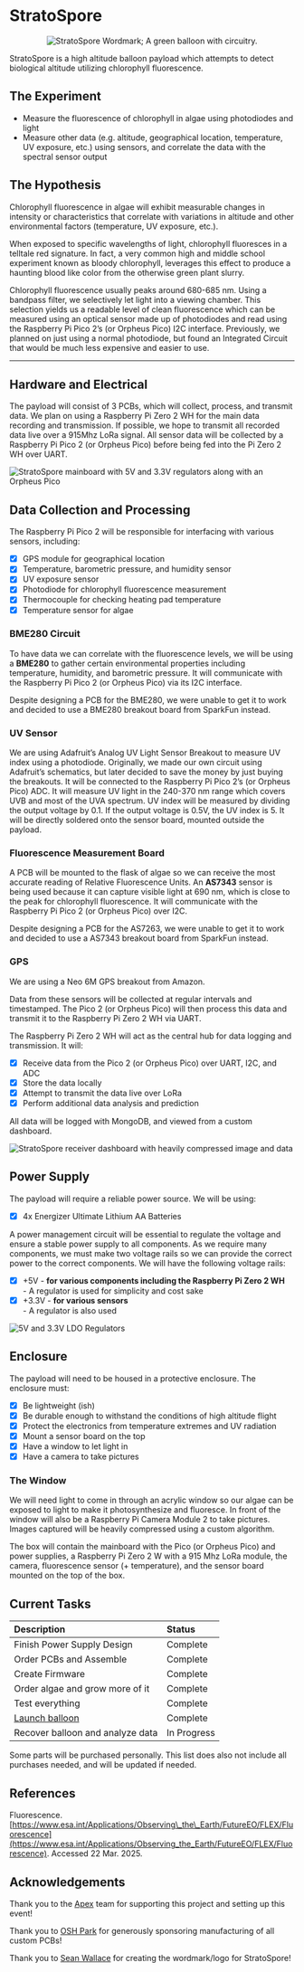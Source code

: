 # StratoSpore

<p align="center">
  <img src="./media/wordmark.png" alt="StratoSpore Wordmark; A green balloon with circuitry."/>
</p>

StratoSpore is a high altitude balloon payload which attempts to detect biological altitude utilizing chlorophyll fluorescence.

## The Experiment

- Measure the fluorescence of chlorophyll in algae using photodiodes and light  
- Measure other data (e.g. altitude, geographical location, temperature, UV exposure, etc.) using sensors, and correlate the data with the spectral sensor output

## The Hypothesis

Chlorophyll fluorescence in algae will exhibit measurable changes in intensity or characteristics that correlate with variations in altitude and other environmental factors (temperature, UV exposure, etc.).

When exposed to specific wavelengths of light, chlorophyll fluoresces in a telltale red signature. In fact, a very common high and middle school experiment known as bloody chlorophyll, leverages this effect to produce a haunting blood like color from the otherwise green plant slurry.

Chlorophyll fluorescence usually peaks around 680-685 nm. Using a bandpass filter, we selectively let light into a viewing chamber. This selection yields us a readable level of clean fluorescence which can be measured using an optical sensor made up of photodiodes and read using the Raspberry Pi Pico 2’s (or Orpheus Pico) I2C interface. Previously, we planned on just using a normal photodiode, but found an Integrated Circuit that would be much less expensive and easier to use.

---

## **Hardware and Electrical**

The payload will consist of 3 PCBs, which will collect, process, and transmit data. We plan on using a Raspberry Pi Zero 2 WH for the main data recording and transmission. If possible, we hope to transmit all recorded data live over a 915Mhz LoRa signal. All sensor data will be collected by a Raspberry Pi Pico 2 (or Orpheus Pico) before being fed into the Pi Zero 2 WH over UART.

![StratoSpore mainboard with 5V and 3.3V regulators along with an Orpheus Pico](./media/mainboard.jpg)

## **Data Collection and Processing**

The Raspberry Pi Pico 2 will be responsible for interfacing with various sensors, including:

- [x] GPS module for geographical location  
- [x] Temperature, barometric pressure, and humidity sensor  
- [x] UV exposure sensor  
- [x] Photodiode for chlorophyll fluorescence measurement  
- [x] Thermocouple for checking heating pad temperature  
- [x] Temperature sensor for algae

### BME280 Circuit

To have data we can correlate with the fluorescence levels, we will be using a **BME280** to gather certain environmental properties including temperature, humidity, and barometric pressure. It will communicate with the Raspberry Pi Pico 2 (or Orpheus Pico) via its I2C interface.

Despite designing a PCB for the BME280, we were unable to get it to work and decided to use a BME280 breakout board from SparkFun instead.

### UV Sensor

We are using Adafruit’s Analog UV Light Sensor Breakout to measure UV index using a photodiode. Originally, we made our own circuit using Adafruit’s schematics, but later decided to save the money by just buying the breakouts. It will be connected to the Raspberry Pi Pico 2’s (or Orpheus Pico) ADC. It will measure UV light in the 240-370 nm range which covers UVB and most of the UVA spectrum. UV index will be measured by dividing the output voltage by 0.1. If the output voltage is 0.5V, the UV index is 5\. It will be directly soldered onto the sensor board, mounted outside the payload.

### Fluorescence Measurement Board

A PCB will be mounted to the flask of algae so we can receive the most accurate reading of Relative Fluorescence Units. An **AS7343** sensor is being used because it can capture visible light at 690 nm, which is close to the peak for chlorophyll fluorescence. It will communicate with the Raspberry Pi Pico 2 (or Orpheus Pico) over I2C.  

Despite designing a PCB for the AS7263, we were unable to get it to work and decided to use a AS7343 breakout board from SparkFun instead.

### GPS

We are using a Neo 6M GPS breakout from Amazon.

Data from these sensors will be collected at regular intervals and timestamped. The Pico 2 (or Orpheus Pico) will then process this data and transmit it to the Raspberry Pi Zero 2 WH via UART.

The Raspberry Pi Zero 2 WH will act as the central hub for data logging and transmission. It will:

- [x] Receive data from the Pico 2 (or Orpheus Pico) over UART, I2C, and ADC  
- [x] Store the data locally  
- [x] Attempt to transmit the data live over LoRa  
- [x] Perform additional data analysis and prediction

All data will be logged with MongoDB, and viewed from a custom dashboard.

![StratoSpore receiver dashboard with heavily compressed image and data](./media/dash.png)

## **Power Supply**

The payload will require a reliable power source. We will be using:

- [x] 4x Energizer Ultimate Lithium AA Batteries

A power management circuit will be essential to regulate the voltage and ensure a stable power supply to all components. As we require many components, we must make two voltage rails so we can provide the correct power to the correct components. We will have the following voltage rails:

- [x] \+5V \- **for various components including the Raspberry Pi Zero 2 WH**  
      - A regulator is used for simplicity and cost sake  
- [x] \+3.3V \- **for various sensors**  
      - A regulator is also used

![5V and 3.3V LDO Regulators](./media/ldos.png)

## **Enclosure**

The payload will need to be housed in a protective enclosure. The enclosure must:

- [x] Be lightweight (ish)
- [x] Be durable enough to withstand the conditions of high altitude flight  
- [x] Protect the electronics from temperature extremes and UV radiation  
- [x] Mount a sensor board on the top  
- [x] Have a window to let light in  
- [x] Have a camera to take pictures

### The Window

We will need light to come in through an acrylic window so our algae can be exposed to light to make it photosynthesize and fluoresce. In front of the window will also be a Raspberry Pi Camera Module 2 to take pictures. Images captured will be heavily compressed using a custom algorithm.

The box will contain the mainboard with the Pico (or Orpheus Pico) and power supplies, a Raspberry Pi Zero 2 W with a 915 Mhz LoRa module, the camera, fluorescence sensor (+ temperature), and the sensor board mounted on the top of the box.  

## Current Tasks

| Description | Status |
| :---- | :---- |
| Finish Power Supply Design | Complete |
| Order PCBs and Assemble | Complete |
| Create Firmware | Complete |
| Order algae and grow more of it | Complete |
| Test everything | Complete |
| [Launch balloon](https://apex.hackclub.com) | Complete |
| Recover balloon and analyze data | In Progress |

Some parts will be purchased personally. This list does also not include all purchases needed, and will be updated if needed.	

## References

Fluorescence. [https://www.esa.int/Applications/Observing\_the\_Earth/FutureEO/FLEX/Fluorescence](https://www.esa.int/Applications/Observing_the_Earth/FutureEO/FLEX/Fluorescence). Accessed 22 Mar. 2025\.

## Acknowledgements

Thank you to the [Apex](https://apex.hackclub.com) team for supporting this project and setting up this event!

Thank you to [OSH Park](https://oshpark.com) for generously sponsoring manufacturing of all custom PCBs!

Thank you to [Sean Wallace](https://seanjw.com/) for creating the wordmark/logo for StratoSpore!
